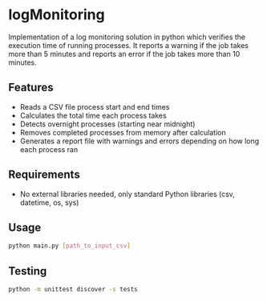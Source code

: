 # logMonitoring
Implementation of a log monitoring solution in python which verifies the execution time of running processes.
It reports a warning if the job takes more than 5 minutes and reports an error if the job takes more than 10 minutes.


## Features
- Reads a CSV file process start and end times
- Calculates the total time each process takes
- Detects overnight processes (starting near midnight)
- Removes completed processes from memory after calculation
- Generates a report file with warnings and errors depending on how long each process ran

## Requirements
- No external libraries needed, only standard Python libraries (csv, datetime, os, sys)

## Usage
```bash
python main.py [path_to_input_csv]
```

## Testing
```bash
python -m unittest discover -s tests
```
